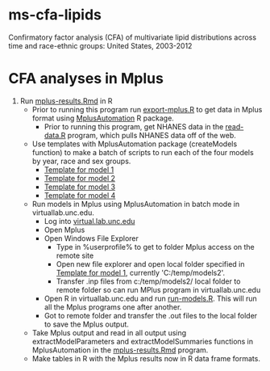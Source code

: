 # ms-cfa-lipids
Confirmatory factor analysis (CFA) of multivariate lipid distributions across time and race-ethnic groups: United States, 2003-2012

# CFA analyses in Mplus

1. Run [mplus-results.Rmd](mplus-results.Rmd) in R
    - Prior to running this program run [export-mplus.R](export-mplus.R) to get data in Mplus format using [MplusAutomation](https://cran.r-project.org/web/packages/MplusAutomation/index.html) R package.
        - Prior to running this program, get NHANES data in the [read-data.R](read-data.R) program, which pulls NHANES data off of the web.
    - Use templates with MplusAutomation package (createModels function) to make a batch of scripts to run each of the four models by year, race and sex groups.
        - [Template for model 1](mplus/compare-years-template/template_m1.txt)
        - [Template for model 2](mplus/compare-years-template/template_m2.txt)
        - [Template for model 3](mplus/compare-years-template/template_m3.txt)
        - [Template for model 4](mplus/compare-years-template/template_m4.txt)
    - Run models in Mplus using MplusAutomation in batch mode in virtuallab.unc.edu.
        - Log into [virtual.lab.unc.edu](virtuallab.unc.edu)
        - Open Mplus
        - Open Windows File Explorer
            - Type in %userprofile% to get to folder Mplus access on the remote site
            - Open new file explorer and open local folder specified in [Template for model 1](mplus/compare-years-template/template_m1.txt), currently 'C:/temp/models2'.
            - Transfer .inp files from c:/temp/models2/ local folder to remote folder so can run MPlus program in virtuallab.unc.edu
        - Open R in virtuallab.unc.edu and run [run-models.R](run-models.R). This will run all the Mplus programs one after another.
        - Got to remote folder and transfer the .out files to the local folder to save the Mplus output.
    - Take Mplus output and read in all output using extractModelParameters and extractModelSummaries functions in MplusAutomation in the [mplus-results.Rmd](mplus-results.Rmd) program.
    - Make tables in R with the Mplus results now in R data frame formats.
            
        
        
    
